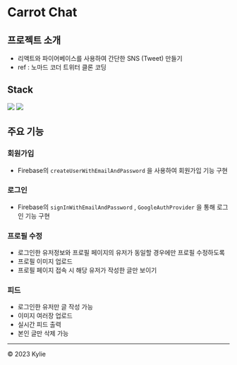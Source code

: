 # Carrot Chat

## 프로젝트 소개
- 리액트와 파이어베이스를 사용하여 간단한 SNS (Tweet) 만들기
- ref : 노마드 코더 트위터 클론 코딩

## Stack
<img src="https://img.shields.io/badge/React-61DAFB?style=flat-square&logo=React&logoColor=white"/>
<img src="https://img.shields.io/badge/Firebase-FFCA28?style=flat-square&logo=Firebase&logoColor=white"/>

## 주요 기능
### 회원가입
- Firebase의 `createUserWithEmailAndPassword` 을 사용하여 회원가입 기능 구현
### 로그인
- Firebase의  `signInWithEmailAndPassword` , `GoogleAuthProvider` 을 통해 로그인 기능 구현

### 프로필 수정
- 로그인한 유저정보와 프로필 페이지의 유저가 동일할 경우에만 프로필 수정하도록
- 프로필 이미지 업로드 
- 프로필 페이지 접속 시 해당 유저가 작성한 글만 보이기

### 피드
- 로그인한 유저만 글 작성 가능
- 이미지 여러장 업로드 
- 실시간 피드 출력
- 본인 글만 삭제 가능

---
© 2023 Kylie